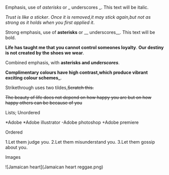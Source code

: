 Emphasis, use of *asterisks* or _ underscores _.
This text will be italic.

*Trust is like a sticker*.
_Once it is removed,it may stick again,but not as strong as it holds when you first applied it_.

Strong emphasis, use of **asterisks** or __ underscores__.
This text will be bold.

**Life has taught me that you cannot control someones loyalty**.
__Our destiny is not created by the shoes we wear__.

Combined emphasis, with **asterisks and _underscores_**.

**Complimentary colours have high contrast,which produce vibrant exciting colour schemes_**.

Strikethrough uses two tildes,~~Scratch this.~~ 

~~The beauty of life does not depend on how happy you are but on how happy others can be because of you~~

Lists;
Unordered 

*Adobe
  *Adobe illustrator
  -Adobe photoshop
  +Adobe premiere 
  
Ordered 

1.Let them judge you.
2.Let them misunderstand you.
3.Let them gossip about you.

Images

![Jamaican heart](Jamaican heart reggae.png)
  



























